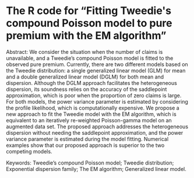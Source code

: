# The R code for “Fitting Tweedie's compound Poisson model to pure premium with the EM algorithm”

Abstract: We consider the situation when the number of claims is unavailable, and a Tweedie’s
compound Poisson model is fitted to the observed pure premium. Currently, there are two
different models based on the Tweedie distribution: a single generalized linear model (GLM)
for mean and a double generalized linear model (DGLM) for both mean and dispersion.
Although the DGLM approach facilitates the heterogeneous dispersion, its soundness relies
on the accuracy of the saddlepoint approximation, which is poor when the proportion of zero
claims is large. For both models, the power variance parameter is estimated by considering
the profile likelihood, which is computationally expensive. We propose a new approach to fit
the Tweedie model with the EM algorithm, which is equivalent to an iteratively re-weighted
Poisson-gamma model on an augmented data set. The proposed approach addresses the
heterogeneous dispersion without needing the saddlepoint approximation, and the power
variance parameter is estimated during the model fitting. Numerical examples show that
our proposed approach is superior to the two competing models.

Keywords: Tweedie’s compound Poisson model; Tweedie distribution; Exponential dispersion family; The EM algorithm; Generalized linear model.
